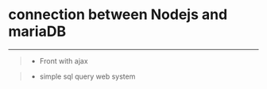 # connection between Nodejs and mariaDB
------------------------------------------

> - Front with ajax

> - simple sql query web system 
